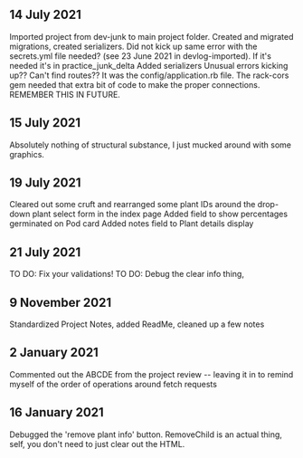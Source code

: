 ## 14 July 2021
Imported project from dev-junk to main project folder. Created and migrated migrations, created serializers.
Did not kick up same error with the secrets.yml file needed? (see 23 June 2021 in devlog-imported). If it's needed it's in practice_junk_delta
Added serializers
Unusual errors kicking up?? Can't find routes??
It was the config/application.rb file. The rack-cors gem needed that extra bit of code to make the proper connections. REMEMBER THIS IN FUTURE.

## 15 July 2021
Absolutely nothing of structural substance, I just mucked around with some graphics. 

## 19 July 2021
Cleared out some cruft and rearranged some plant IDs around the drop-down plant select form in the index page
Added field to show percentages germinated on Pod card
Added notes field to Plant details display

## 21 July 2021
TO DO: Fix your validations! 
TO DO: Debug the clear info thing, 

## 9 November 2021
Standardized Project Notes, added ReadMe, cleaned up a few notes

## 2 January 2021
Commented out the ABCDE from the project review -- leaving it in to remind myself of the order of operations around fetch requests

## 16 January 2021
Debugged the 'remove plant info' button. RemoveChild is an actual thing, self, you don't need to just clear out the HTML.